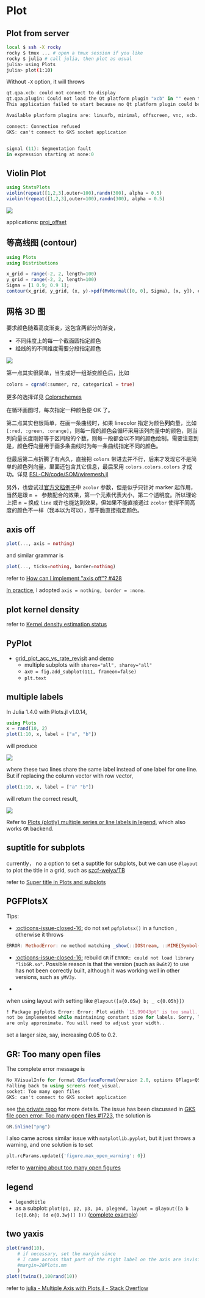 # Plot

## Plot from server

```bash
local $ ssh -X rocky
rocky $ tmux ... # open a tmux session if you like
rocky $ julia # call julia, then plot as usual
julia> using Plots
julia> plot(1:10)
```

Without `-X` option, it will throws


```julia
qt.qpa.xcb: could not connect to display 
qt.qpa.plugin: Could not load the Qt platform plugin "xcb" in "" even though it was found.
This application failed to start because no Qt platform plugin could be initialized. Reinstalling the application may fix this problem.

Available platform plugins are: linuxfb, minimal, offscreen, vnc, xcb.

connect: Connection refused
GKS: can't connect to GKS socket application


signal (11): Segmentation fault
in expression starting at none:0
```

## Violin Plot

```julia
using StatsPlots
violin(repeat([1,2,3],outer=100),randn(300), alpha = 0.5)
violin!(repeat([1,2,3],outer=100),randn(300), alpha = 0.5)
```

![](https://user-images.githubusercontent.com/13688320/144347994-b8d997d4-e8b0-4829-8287-1354d219ecd7.png)

applications: [proj_offset](https://github.com/szcf-weiya/Clouds/issues/23#issuecomment-706719762)

## 等高线图 (contour)

```julia
using Plots
using Distributions

x_grid = range(-2, 2, length=100)
y_grid = range(-2, 2, length=100)
Sigma = [1 0.9; 0.9 1];
contour(x_grid, y_grid, (x, y)->pdf(MvNormal([0, 0], Sigma), [x, y]), cbar=false)
```

## 网格 3D 图

要求颜色随着高度渐变，这包含两部分的渐变，

- 不同纬度上的每一个截面圆指定颜色
- 经线的的不同维度需要分段指定颜色

![](https://user-images.githubusercontent.com/13688320/83348932-2bca7600-a363-11ea-9ad0-07da29102ca0.png)

第一点其实很简单，当生成好一组渐变颜色后，比如

```julia
colors = cgrad(:summer, nz, categorical = true)
```

更多的选择详见 [Colorschemes](https://docs.juliaplots.org/latest/generated/colorschemes/)

在循环画图时，每次指定一种颜色便 OK 了。

第二点其实也很简单，在画一条曲线时，如果 linecolor 指定为颜色**列**向量，比如 `[:red, :green, :orange]`，则每一段的颜色会循环采用该列向量中的颜色，则当列向量长度刚好等于区间段的个数，则每一段都会以不同的颜色绘制。需要注意到是，颜色**行**向量用于画多条曲线时为每一条曲线指定不同的颜色。

但最后第二点折腾了有点久，直接把 `colors` 带进去并不行，后来才发现它不是简单的颜色列向量，里面还包含其它信息，最后采用 `colors.colors.colors` 才成功。详见 [ESL-CN/code/SOM/wiremesh.jl](https://github.com/szcf-weiya/ESL-CN/blob/5e8d95299d4c53d8f509324546b40c65b31a3666/code/SOM/wiremesh.jl#L52-L54)

另外，也尝试过[官方文档例子](http://docs.juliaplots.org/latest/generated/gr/#gr-ref24-1)中 `zcolor` 参数，但是似乎只针对 marker 起作用，当然是跟 `m = ` 参数配合的效果，第一个元素代表大小，第二个透明度。所以理论上把 `m =` 换成 `line` 或许也能达到效果，但如果不能直接通过 `zcolor` 使得不同高度的颜色不一样（我本以为可以），那干脆直接指定颜色。 

## axis off

```julia
plot(..., axis = nothing)
```

and similar grammar is

```julia
plot(..., ticks=nothing, border=nothing)
```

refer to [How can I implement "axis off"? #428](https://github.com/JuliaPlots/Plots.jl/issues/428)

[In practice](https://github.com/szcf-weiya/Cell-Video/blob/577a1558e93970414ea10fc0e5012905d50cf765/realdata/run.jl#L278), I adopted `axis = nothing, border = :none`.

## plot kernel density

refer to [Kernel density estimation status](https://discourse.julialang.org/t/kernel-density-estimation-status/5928)

## PyPlot

- [grid_plot_acc_vs_rate_revisit](https://github.com/szcf-weiya/Cell-Video/blob/8cffd45451c0b1af9da4199c7ef611d836c0e86e/DP/visualization.jl#L155-L217) and [demo](https://github.com/szcf-weiya/Cell-Video/blob/last-revisit/DP/110_original_with_revisit_2019-10-09T11:20:28_oracle_setting_2019-09-22T20:06:59_precision.pdf)
    - multiple subplots with `sharex="all", sharey="all"`
    -  `ax0 = fig.add_subplot(111, frameon=false)`
    - `plt.text`

## multiple labels

In Julia 1.4.0 with Plots.jl v1.0.14,

```julia
using Plots
x = rand(10, 2)
plot(1:10, x, label = ["a", "b"])
```

will produce

![](labels_col.png)

where these two lines share the same label instead of one label for one line. But if replacing the column vector with row vector,

```julia
plot(1:10, x, label = ["a" "b"])
```

will return the correct result,

![](labels_row.png)

Refer to [Plots (plotly) multiple series or line labels in legend](https://discourse.julialang.org/t/plots-plotly-multiple-series-or-line-labels-in-legend/13001), which also works `GR` backend.

## suptitle for subplots

currently， no a option to set a suptitle for subplots, but we can use `@layout` to plot the title in a grid, such as [szcf-weiya/TB](https://github.com/szcf-weiya/TB/blob/c332307263cdbab20a453e6abe74790236321048/CFPC/sim_cpc_scores.jl#L87-L93)

refer to [Super title in Plots and subplots](https://discourse.julialang.org/t/super-title-in-plots-and-subplots/29865/4)

## PGFPlotsX

Tips:

- [:octicons-issue-closed-16:](https://github.com/szcf-weiya/Clouds/issues/35) do not set `pgfplotsx()` in a function , otherwise it throws

```julia
ERROR: MethodError: no method matching _show(::IOStream, ::MIME{Symbol("application/pdf")}, ::Plots.Plot{Plots.PGFPlotsXBackend}) 
```

- [:octicons-issue-closed-16:](https://github.com/szcf-weiya/Clouds/issues/53) rebuild `GR` if `ERROR: could not load library "libGR.so"`. Possible reason is that the version (such as `BwGt2`) to use has not been correctly built, although it was working well in other versions, such as `yMV3y`.

- []()

when using layout with setting like `@layout([a{0.05w} b; _ c{0.05h}])`

```julia
! Package pgfplots Error: Error: Plot width `15.99043pt' is too small. This can
not be implemented while maintaining constant size for labels. Sorry, label sizes 
are only approximate. You will need to adjust your width..
```

set a larger size, say, increasing 0.05 to 0.2.

## GR: Too many open files

The complete error message is 

```julia
No XVisualInfo for format QSurfaceFormat(version 2.0, options QFlags<QSurfaceFormat::FormatOption>(), depthBufferSize -1, redBufferSize 1, greenBufferSize 1, blueBufferSize 1, alphaBufferSize -1, stencilBufferSize -1, samples -1, swapBehavior QSurfaceFormat::SwapBehavior(SingleBuffer), swapInterval 1, profile  QSurfaceFormat::OpenGLContextProfile(NoProfile))
Falling back to using screens root_visual.
socket: Too many open files
GKS: can't connect to GKS socket application
```

see [the private repo](https://github.com/szcf-weiya/Clouds/issues/34) for more details. The issue has been discussed in [GKS file open error: Too many open files #1723](https://github.com/JuliaPlots/Plots.jl/issues/1723), the solution is

```julia
GR.inline("png")
```

I also came across similar issue with `matplotlib.pyplot`, but it just throws a warning, and one solution is to set

```python
plt.rcParams.update({'figure.max_open_warning': 0})
```

refer to [warning about too many open figures](https://stackoverflow.com/questions/21884271/warning-about-too-many-open-figures)

## legend

- `legendtitle`
- as a subplot: `plot(p1, p2, p3, p4, plegend, layout = @layout([a b [c{0.6h}; [d e{0.3w}]] ]))` ([complete example](https://github.com/szcf-weiya/Cell-Video/blob/4721ef10b6f77f59dbed639c6806faa1b644ba06/DP/visualization.jl#L610))

## two yaxis

```julia
plot(rand(10),
    # if necessary, set the margin since 
    # I came across that part of the right label on the axis are invisible
    #margin=20Plots.mm 
    )
plot!(twinx(),100rand(10))
```

refer to [julia - Multiple Axis with Plots.jl - Stack Overflow](https://stackoverflow.com/questions/36074207/multiple-axis-with-plots-jl)